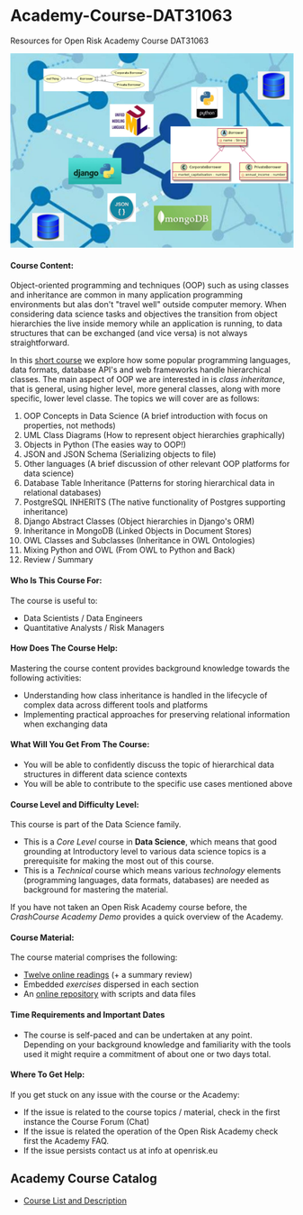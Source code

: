 # Academy-Course-DAT31063
Resources for Open Risk Academy Course DAT31063

![Data Landscape](./data-landscape.png)

#### Course Content:

Object-oriented programming and techniques (OOP) such as using classes and inheritance are common in many application programming environments but alas don't "travel well" outside computer memory. When considering data science tasks and objectives the transition from object hierarchies the live inside memory while an application is running, to data structures that can be exchanged (and vice versa) is not always straightforward. 

In this [short course](https://www.openriskacademy.com/mod/book/view.php?id=720) we explore how some popular programming languages, data formats, database API's and web frameworks handle hierarchical classes. The main aspect of OOP we are interested in is _class inheritance_, that is general, using higher level, more general classes, along with more specific, lower level classe. The topics we will cover are as follows:

1. OOP Concepts in Data Science (A brief introduction with focus on properties, not methods)
2. UML Class Diagrams (How to represent object hierarchies graphically)
3. Objects in Python (The easies way to OOP!)
4. JSON and JSON Schema  (Serializing objects to file)
5. Other languages  (A brief discussion of other relevant OOP platforms for data science)
6. Database Table Inheritance (Patterns for storing hierarchical data in relational databases) 
7. PostgreSQL INHERITS (The native functionality of Postgres supporting inheritance)
8. Django Abstract Classes  (Object hierarchies in Django's ORM)
9. Inheritance in MongoDB  (Linked Objects in Document Stores)
10. OWL Classes and Subclasses (Inheritance in OWL Ontologies)
11. Mixing Python and OWL (From OWL to Python and Back)
12. Review / Summary


#### Who Is This Course For:

The course is useful to:
- Data Scientists / Data Engineers
- Quantitative Analysts / Risk Managers 

#### How Does The Course Help:

Mastering the course content provides background knowledge towards the following activities:

- Understanding how class inheritance is handled in the lifecycle of complex data across different tools and platforms
- Implementing practical approaches for preserving relational information when exchanging data

#### What Will You Get From The Course:

- You will be able to confidently discuss the topic of hierarchical data structures in different data science contexts
- You will be able to contribute to the specific use cases mentioned above

#### Course Level and Difficulty Level:

This course is part of the Data Science family.

- This is a *Core Level* course in **Data Science**, which means that good grounding at Introductory level to various data science topics is a prerequisite for making the most out of this course.
- This is a *Technical* course which means various *technology* elements (programming languages, data formats, databases) are needed as background for mastering the material.

If you have not taken an Open Risk Academy course before, the _CrashCourse Academy Demo_ provides a quick overview of the Academy.

#### Course Material:

The course material comprises the following:

- [Twelve online readings](https://www.openriskacademy.com/mod/book/view.php?id=720) (+ a summary review)
- Embedded _exercises_ dispersed in each section
- An [online repository](https://github.com/open-risk/Academy-Course-DAT31063) with scripts and data files

#### Time Requirements and Important Dates

- The course is self-paced and can be undertaken at any point. Depending on your background knowledge and familiarity with the tools used it might require a commitment of about one or two days total.


#### Where To Get Help:

If you get stuck on any issue with the course or the Academy:

- If the issue is related to the course topics / material, check in the first instance the Course Forum (Chat)
- If the issue is related the operation of the Open Risk Academy check first the Academy FAQ. 
- If the issue persists contact us at info at openrisk.eu

## Academy Course Catalog

* [Course List and Description](https://www.openriskmanagement.com/academy-courses/)
